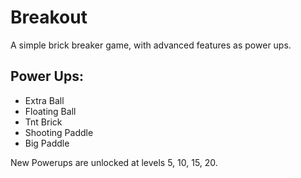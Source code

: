 # Breakout

A simple brick breaker game, with advanced features as power ups.

## Power Ups:
* Extra Ball
* Floating Ball
* Tnt Brick
* Shooting Paddle
* Big Paddle

New Powerups are unlocked at levels 5, 10, 15, 20.